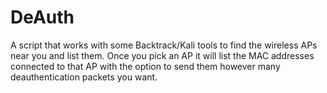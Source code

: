 DeAuth
======

A script that works with some Backtrack/Kali tools to find the wireless APs near you and list them. Once you pick an AP it will list the MAC addresses connected to that AP with the option to send them however many deauthentication packets you want.
